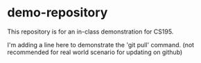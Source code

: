 # demo-repository
This repository is for an in-class demonstration for CS195.

I'm adding a line here to demonstrate the 'git pull' command. (not recommended for real world scenario for updating on github)
